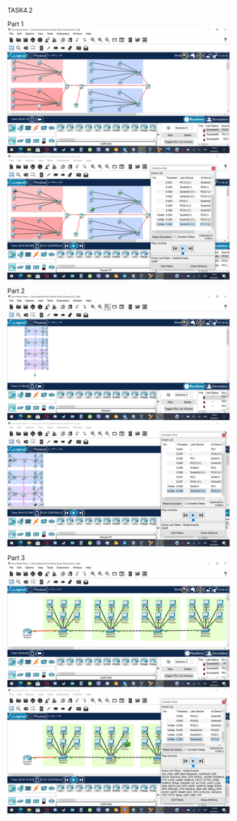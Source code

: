 TASK4.2


Part 1
<img src="screenshots/1.png">
<img src="screenshots/6.png">


Part 2
<img src="screenshots/4.png">
<img src="screenshots/7.png">


Part 3
<img src="screenshots/8.png">
<img src="screenshots/9.png">
